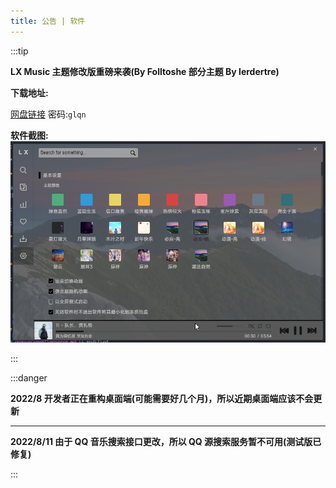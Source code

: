```yaml
---
title: 公告 | 软件
---
```


:::tip

**LX Music 主题修改版重磅来袭(By Folltoshe 部分主题 By lerdertre)**

**下载地址:**

[网盘链接](https://folltoshe.lanzoub.com/b03j7lxuj)
密码:`glqn`

**软件截图:**
![软件截图](./image.png)<br>

:::

:::danger

**2022/8 开发者正在重构桌面端(可能需要好几个月)，所以近期桌面端应该不会更新**

---

**2022/8/11 由于 QQ 音乐搜索接口更改，所以 QQ 源搜索服务暂不可用(测试版已修复)**

:::
